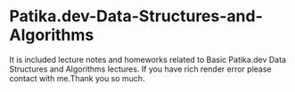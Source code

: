 # Patika.dev-Data-Structures-and-Algorithms
It is included lecture notes and homeworks related to Basic Patika.dev Data Structures and Algorithms lectures.
If you have rich render error please contact with me.Thank you so much.
